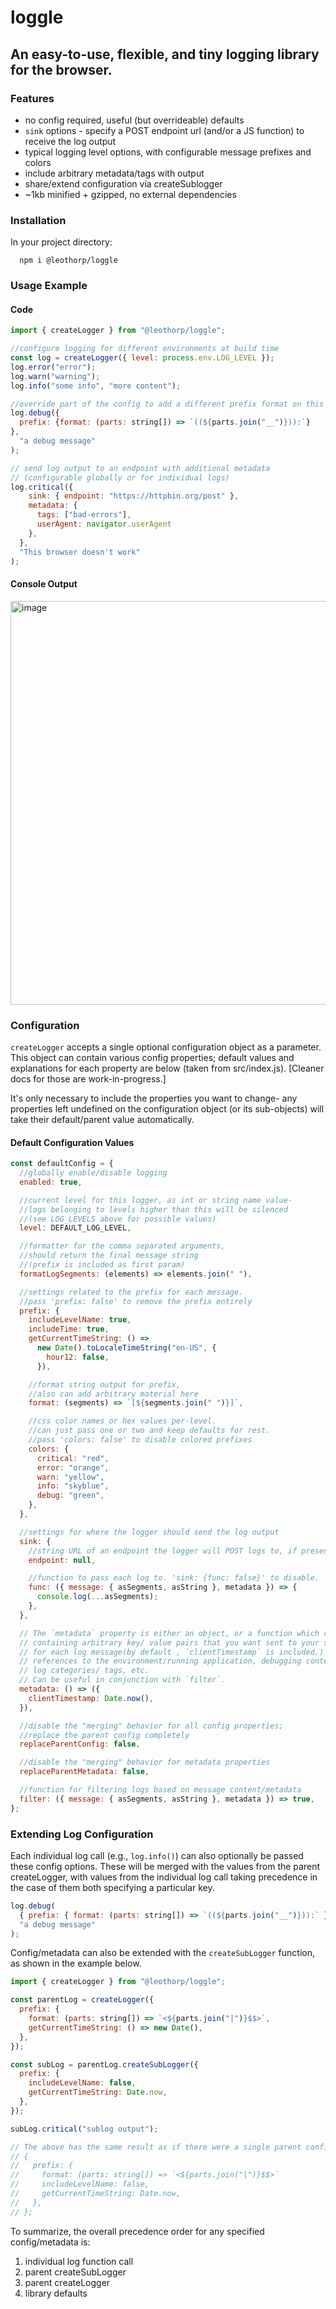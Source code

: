 # loggle

## An easy-to-use, flexible, and tiny logging library for the browser.

### Features

- no config required, useful (but overrideable) defaults
- `sink` options - specify a POST endpoint url (and/or a JS function) to receive the log output
- typical logging level options, with configurable message prefixes and colors
- include arbitrary metadata/tags with output
- share/extend configuration via createSublogger
- ~1kb minified + gzipped, no external dependencies

### Installation

In your project directory:

```
  npm i @leothorp/loggle
```

### Usage Example

#### Code

```js
import { createLogger } from "@leothorp/loggle";

//configure logging for different environments at build time
const log = createLogger({ level: process.env.LOG_LEVEL });
log.error("error");
log.warn("warning");
log.info("some info", "more content");

//override part of the config to add a different prefix format on this call
log.debug({ 
  prefix: {format: (parts: string[]) => `((${parts.join("__")})):`} 
},
  "a debug message"
);

// send log output to an endpoint with additional metadata
// (configurable globally or for individual logs)
log.critical({
    sink: { endpoint: "https://httpbin.org/post" },
    metadata: { 
      tags: ["bad-errors"], 
      userAgent: navigator.userAgent 
    },
  },
  "This browser doesn't work"
);
```

#### Console Output

<img width="646" alt="image" src="https://user-images.githubusercontent.com/12928449/177232719-5e97e1b8-85cb-4b48-b10a-16080b3a00e1.png">

### Configuration

`createLogger` accepts a single optional configuration object as a parameter. This object can contain various config properties; default values and explanations for each property
are below (taken from src/index.js). [Cleaner docs for those are work-in-progress.]

It's only necessary to include the properties you want to change- any properties left undefined on the configuration object (or its sub-objects) will take their default/parent value automatically.

#### Default Configuration Values

```js
const defaultConfig = {
  //globally enable/disable logging
  enabled: true,

  //current level for this logger, as int or string name value-
  //logs belonging to levels higher than this will be silenced
  //(see LOG_LEVELS above for possible values)
  level: DEFAULT_LOG_LEVEL,

  //formatter for the comma separated arguments,
  //should return the final message string
  //(prefix is included as first param)
  formatLogSegments: (elements) => elements.join(" "),

  //settings related to the prefix for each message.
  //pass 'prefix: false' to remove the prefix entirely
  prefix: {
    includeLevelName: true,
    includeTime: true,
    getCurrentTimeString: () =>
      new Date().toLocaleTimeString("en-US", {
        hour12: false,
      }),

    //format string output for prefix,
    //also can add arbitrary material here
    format: (segments) => `[${segments.join(" ")}]`,

    //css color names or hex values per-level.
    //can just pass one or two and keep defaults for rest.
    //pass 'colors: false' to disable colored prefixes
    colors: {
      critical: "red",
      error: "orange",
      warn: "yellow",
      info: "skyblue",
      debug: "green",
    },
  },

  //settings for where the logger should send the log output
  sink: {
    //string URL of an endpoint the logger will POST logs to, if present.
    endpoint: null,

    //function to pass each log to. 'sink: {func: false}' to disable.
    func: ({ message: { asSegments, asString }, metadata }) => {
      console.log(...asSegments);
    },
  },

  // The `metadata` property is either an object, or a function which returns an object,
  // containing arbitrary key/ value pairs that you want sent to your sink endpoint/function
  // for each log message(by default , `clientTimestamp` is included.)
  // references to the environment/running application, debugging context,
  // log categories/ tags, etc.
  // Can be useful in conjunction with `filter`.
  metadata: () => ({
    clientTimestamp: Date.now(),
  }),

  //disable the "merging" behavior for all config properties;
  //replace the parent config completely
  replaceParentConfig: false,

  //disable the "merging" behavior for metadata properties
  replaceParentMetadata: false,

  //function for filtering logs based on message content/metadata
  filter: ({ message: { asSegments, asString }, metadata }) => true,
};
```

### Extending Log Configuration

Each individual log call (e.g., `log.info()`) can also optionally be
passed these config options. These will be merged with the values from the parent createLogger, with values from the individual log call taking precedence in the case of them both specifying a particular key.

```js
log.debug(
  { prefix: { format: (parts: string[]) => `((${parts.join("__")})):` } },
  "a debug message"
);
```

Config/metadata can also be extended with the `createSubLogger` function, as shown in the example below.

```js
import { createLogger } from "@leothorp/loggle";

const parentLog = createLogger({
  prefix: {
    format: (parts: string[]) => `<${parts.join("|")}$$>`,
    getCurrentTimeString: () => new Date(),
  },
});

const subLog = parentLog.createSubLogger({
  prefix: {
    includeLevelName: false,
    getCurrentTimeString: Date.now,
  },
});

subLog.critical("sublog output");

// The above has the same result as if there were a single parent config of
// {
//   prefix: {
//     format: (parts: string[]) => `<${parts.join("|")}$$>`
//     includeLevelName: false,
//     getCurrentTimeString: Date.now,
//   },
// };
```

To summarize, the overall precedence order for any specified config/metadata is:

1. individual log function call
2. parent createSubLogger
3. parent createLogger
4. library defaults
